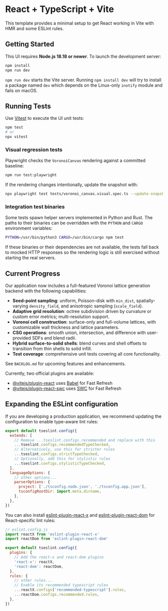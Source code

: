 # React + TypeScript + Vite


This template provides a minimal setup to get React working in Vite with HMR and some ESLint rules.

## Getting Started

This UI requires **Node.js 18.18 or newer**. To launch the development server:

```bash
npm install
npm run dev
```

`npm run dev` starts the Vite server. Running `npm install dev` will try to install a package named `dev` which depends on the Linux-only `inotify` module and fails on macOS.

## Running Tests

Use [Vitest](https://vitest.dev) to execute the UI unit tests:

```bash
npm test
# or
npx vitest
```

### Visual regression tests

Playwright checks the `VoronoiCanvas` rendering against a committed baseline:

```bash
npm run test:playwright
```

If the rendering changes intentionally, update the snapshot with:

```bash
npx playwright test tests/voronoi_canvas.visual.spec.ts --update-snapshots
```

### Integration test binaries

Some tests spawn helper servers implemented in Python and Rust. The paths to
their binaries can be overridden with the `PYTHON` and `CARGO` environment
variables:

```bash
PYTHON=/usr/bin/python3 CARGO=/usr/bin/cargo npm test
```

If these binaries or their dependencies are not available, the tests fall back
to mocked HTTP responses so the rendering logic is still exercised without
starting the real servers.

## Current Progress

Our application now includes a full-featured Voronoi lattice generation backend with the following capabilities:

- **Seed-point sampling**: uniform, Poisson-disk with `min_dist`, spatially-varying `density_field`, and anisotropic sampling (`scale_field`).
- **Adaptive grid resolution**: octree subdivision driven by curvature or custom error metrics; multi-resolution support.
- **Voronoi cell construction**: surface-only and full-volume lattices, with customizable wall thickness and lattice parameters.
- **CSG operations**: smooth union, intersection, and difference with user-provided SDFs and blend radii.
- **Hybrid surface-to-solid shells**: blend curves and shell offsets to transition from thin shells to solid infill.
- **Test coverage**: comprehensive unit tests covering all core functionality.

See `BACKLOG.md` for upcoming features and enhancements.

Currently, two official plugins are available:

- [@vitejs/plugin-react](https://github.com/vitejs/vite-plugin-react/blob/main/packages/plugin-react) uses [Babel](https://babeljs.io/) for Fast Refresh
- [@vitejs/plugin-react-swc](https://github.com/vitejs/vite-plugin-react/blob/main/packages/plugin-react-swc) uses [SWC](https://swc.rs/) for Fast Refresh

## Expanding the ESLint configuration

If you are developing a production application, we recommend updating the configuration to enable type-aware lint rules:

```js
export default tseslint.config({
  extends: [
    // Remove ...tseslint.configs.recommended and replace with this
    ...tseslint.configs.recommendedTypeChecked,
    // Alternatively, use this for stricter rules
    ...tseslint.configs.strictTypeChecked,
    // Optionally, add this for stylistic rules
    ...tseslint.configs.stylisticTypeChecked,
  ],
  languageOptions: {
    // other options...
    parserOptions: {
      project: ['./tsconfig.node.json', './tsconfig.app.json'],
      tsconfigRootDir: import.meta.dirname,
    },
  },
})
```

You can also install [eslint-plugin-react-x](https://github.com/Rel1cx/eslint-react/tree/main/packages/plugins/eslint-plugin-react-x) and [eslint-plugin-react-dom](https://github.com/Rel1cx/eslint-react/tree/main/packages/plugins/eslint-plugin-react-dom) for React-specific lint rules:

```js
// eslint.config.js
import reactX from 'eslint-plugin-react-x'
import reactDom from 'eslint-plugin-react-dom'

export default tseslint.config({
  plugins: {
    // Add the react-x and react-dom plugins
    'react-x': reactX,
    'react-dom': reactDom,
  },
  rules: {
    // other rules...
    // Enable its recommended typescript rules
    ...reactX.configs['recommended-typescript'].rules,
    ...reactDom.configs.recommended.rules,
  },
})
```

